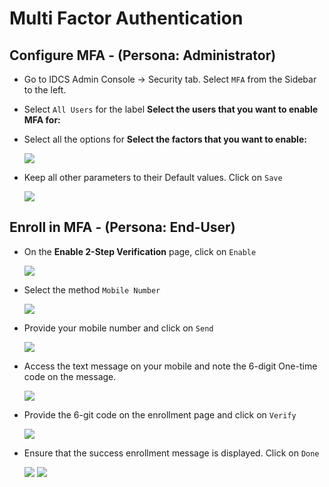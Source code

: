 # Multi Factor Authentication


## Configure MFA - (Persona: Administrator)

- Go to IDCS Admin Console -> Security tab. Select `MFA` from the Sidebar to the left.

- Select `All Users` for the label **Select the users that you want to enable MFA for:**

- Select all the options for **Select the factors that you want to enable:**

	![](images/MFA-1.png)

- Keep all other parameters to their Default values. Click on `Save` 

	![](images/MFA-2.png)
	
	
## Enroll in MFA - (Persona: End-User)

- On the **Enable 2-Step Verification** page, click on `Enable`

	![](images/MFA-3.png)

- Select the method `Mobile Number`

	![](images/MFA-4.png)

- Provide your mobile number and click on `Send`

	![](images/MFA-5.png)
	
- Access the text message on your mobile and note the 6-digit One-time code on the message.
	
	![](images/MFA-6.png)

- Provide the 6-git code on the enrollment page and click on `Verify`

	![](images/MFA-7.png)
	
- Ensure that the success enrollment message is displayed. Click on `Done`
	
	![](images/MFA-8.png)
   ![](images/MFA-9.png)